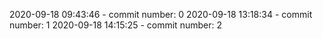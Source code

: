 2020-09-18 09:43:46 - commit number: 0
2020-09-18 13:18:34 - commit number: 1
2020-09-18 14:15:25 - commit number: 2
